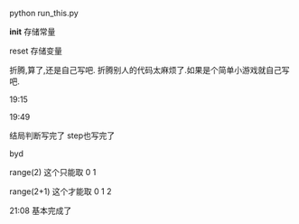 
python run_this.py

__init__ 存储常量

reset 存储变量




折腾,算了,还是自己写吧.
折腾别人的代码太麻烦了.如果是个简单小游戏就自己写吧.



19:15


19:49

结局判断写完了
step也写完了



byd

range(2)
这个只能取 0  1

range(2+1)
这个才能取 0 1 2 


21:08
基本完成了